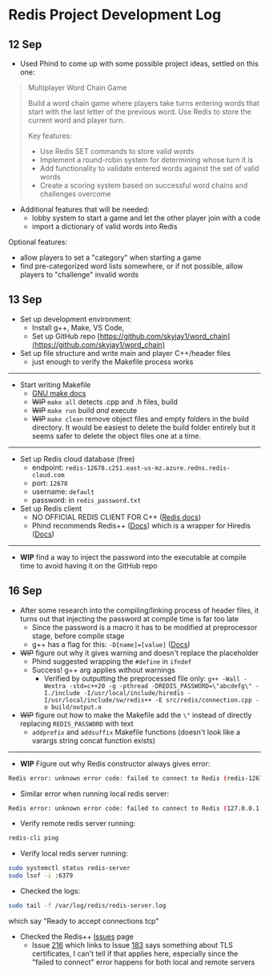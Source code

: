 # Redis Project Development Log

## 12 Sep

- Used Phind to come up with some possible project ideas, settled on this one:

> Multiplayer Word Chain Game
>
> Build a word chain game where players take turns entering words that start with the last letter of the previous word. Use Redis to store the current word and player turn.
>
> Key features:
>
> - Use Redis SET commands to store valid words
> - Implement a round-robin system for determining whose turn it is
> - Add functionality to validate entered words against the set of valid words
> - Create a scoring system based on successful word chains and challenges overcome

- Additional features that will be needed:
  - lobby system to start a game and let the other player join with a code
  - import a dictionary of valid words into Redis

Optional features:
  - allow players to set a "category" when starting a game 
  - find pre-categorized word lists somewhere, or if not possible, allow players to "challenge" invalid words

## 13 Sep

- Set up development environment:
  - Install g++, Make, VS Code, 
  - Set up GitHub repo [https://github.com/skyjay1/word_chain](https://github.com/skyjay1/word_chain)
- Set up file structure and write main and player C++/header files
  - just enough to verify the Makefile process works

---

- Start writing Makefile
  - [GNU make docs](https://www.gnu.org/software/make/manual/make.html)
  - ~~WIP~~ `make all` detects .cpp and .h files, build
  - ~~WIP~~ `make run` build *and* execute
  - ~~WIP~~ `make clean` remove object files and empty folders in the build directory. It would be easiest to delete the build folder entirely but it seems safer to delete the object files one at a time.

---

- Set up Redis cloud database (free)
    - endpoint: `redis-12678.c251.east-us-mz.azure.redns.redis-cloud.com` 
    - port: `12678`
    - username: `default`
    - password: in `redis_password.txt`
- Set up Redis client
  - NO OFFICIAL REDIS CLIENT FOR C++ ([Redis docs](https://redis.io/docs/latest/develop/connect/clients/))
  - Phind recommends Redis++ ([Docs](https://github.com/sewenew/redis-plus-plus/blob/master/README.md)) which is a wrapper for Hiredis ([Docs](https://github.com/redis/hiredis/blob/master/README.md))

---

- **WIP** find a way to inject the password into the executable at compile time to avoid having it on the GitHub repo

## 16 Sep

- After some research into the compiling/linking process of header files, it turns out that injecting the password at compile time is far too late
  - Since the password is a macro it has to be modified at preprocessor stage, before compile stage
  - g++ has a flag for this: `-D[name]=[value]` ([Docs](https://gcc.gnu.org/onlinedocs/gcc/Preprocessor-Options.html))
- ~~WIP~~ figure out why it gives warning and doesn't replace the placeholder
  - Phind suggested wrapping the `#define` in `ifndef`
  - Success! g++ arg applies without warnings
    - Verified by outputting the preprocessed file only: `g++ -Wall -Wextra -std=c++20 -g -pthread -DREDIS_PASSWORD=\"abcdefg\" -I./include -I/usr/local/include/hiredis -I/usr/local/include/sw/redis++ -E src/redis/connection.cpp -o build/output.o`
- ~~WIP~~ figure out how to make the Makefile add the `\"` instead of directly replacing `REDIS_PASSWORD` with text
  - `addprefix` and `addsuffix` Makefile functions (doesn't look like a varargs string concat function exists)

---

- **WIP** Figure out why Redis constructor always gives error:
```sh
Redis error: unknown error code: failed to connect to Redis (redis-12678.c251.east-us-mz.azure.redns.redis-cloud.com:12678): q, err: 950608800, errno: 115
```
- Similar error when running local redis server:
```sh
Redis error: unknown error code: failed to connect to Redis (127.0.0.1:6379): ^, err: -893934688, errno: 115
```
- Verify remote redis server running:
```sh
redis-cli ping
```
- Verify local redis server running:
```sh
sudo systemctl status redis-server
sudo lsof -i :6379
```
- Checked the logs:
```sh
sudo tail -f /var/log/redis/redis-server.log
```
which say "Ready to accept connections tcp"

- Checked the Redis++ [Issues](https://github.com/sewenew/redis-plus-plus/issues) page
  - Issue [216](https://github.com/sewenew/redis-plus-plus/issues/216) which links to Issue [183](https://github.com/sewenew/redis-plus-plus/issues/183) says something about TLS certificates, I can't tell if that applies here, especially since the "failed to connect" error happens for both local and remote servers